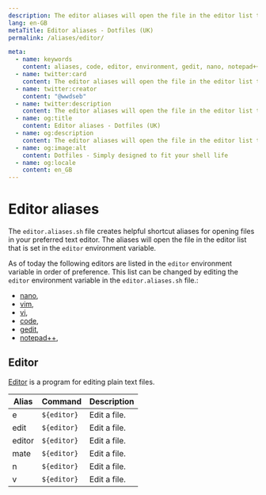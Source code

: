 ```yaml
---
description: The editor aliases will open the file in the editor list that is set in the `editor` environment variable.
lang: en-GB
metaTitle: Editor aliases - Dotfiles (UK)
permalink: /aliases/editor/

meta:
  - name: keywords
    content: aliases, code, editor, environment, gedit, nano, notepad++, text, vi, vim
  - name: twitter:card
    content: The editor aliases will open the file in the editor list that is set in the `editor` environment variable.
  - name: twitter:creator
    content: "@wwdseb"
  - name: twitter:description
    content: The editor aliases will open the file in the editor list that is set in the `editor` environment variable.
  - name: og:title
    content: Editor aliases - Dotfiles (UK)
  - name: og:description
    content: The editor aliases will open the file in the editor list that is set in the `editor` environment variable.
  - name: og:image:alt
    content: Dotfiles - Simply designed to fit your shell life
  - name: og:locale
    content: en_GB
---
```


# Editor aliases

The `editor.aliases.sh` file creates helpful shortcut aliases for opening files
in your preferred text editor. The aliases will open the file in the editor list
that is set in the `editor` environment variable.

As of today the following editors are listed in the `editor` environment
variable in order of preference. This list can be changed by editing the
`editor` environment variable in the `editor.aliases.sh` file.:

- [nano][nn],
- [vim][vi],
- [vi][vi],
- [code][cod],
- [gedit][gdt],
- [notepad++][np++],

## Editor

[Editor](https://en.wikipedia.org/wiki/Text_editor) is a program for editing
plain text files.

| Alias | Command | Description |
| ----- | ----- | ----- |
| e | `${editor}` | Edit a file. |
| edit | `${editor}` | Edit a file. |
| editor | `${editor}` | Edit a file. |
| mate | `${editor}` | Edit a file. |
| n | `${editor}` | Edit a file. |
| v | `${editor}` | Edit a file. |

[np++]: https://notepad-plus-plus.org/
[gdt]: https://wiki.gnome.org/Apps/Gedit
[cod]: https://code.visualstudio.com/
[vi]: https://www.vim.org/
[nn]: https://www.nano-editor.org/

